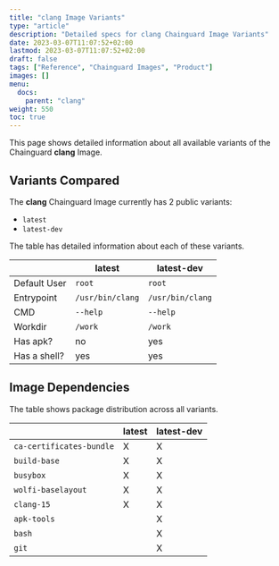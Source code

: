 ```yaml
---
title: "clang Image Variants"
type: "article"
description: "Detailed specs for clang Chainguard Image Variants"
date: 2023-03-07T11:07:52+02:00
lastmod: 2023-03-07T11:07:52+02:00
draft: false
tags: ["Reference", "Chainguard Images", "Product"]
images: []
menu:
  docs:
    parent: "clang"
weight: 550
toc: true
---
```


This page shows detailed information about all available variants of the Chainguard **clang** Image.

## Variants Compared
The **clang** Chainguard Image currently has 2 public variants: 

- `latest`
- `latest-dev`

The table has detailed information about each of these variants.

|              | latest           | latest-dev       |
|--------------|------------------|------------------|
| Default User | `root`           | `root`           |
| Entrypoint   | `/usr/bin/clang` | `/usr/bin/clang` |
| CMD          | `--help`         | `--help`         |
| Workdir      | `/work`          | `/work`          |
| Has apk?     | no               | yes              |
| Has a shell? | yes              | yes              |

## Image Dependencies
The table shows package distribution across all variants.

|                          | latest | latest-dev |
|--------------------------|--------|------------|
| `ca-certificates-bundle` | X      | X          |
| `build-base`             | X      | X          |
| `busybox`                | X      | X          |
| `wolfi-baselayout`       | X      | X          |
| `clang-15`               | X      | X          |
| `apk-tools`              |        | X          |
| `bash`                   |        | X          |
| `git`                    |        | X          |


